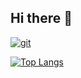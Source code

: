 <h2>Hi there 👋</h2>

[![git](https://badgen.net/badge/icon/git?icon=git&label&scale=1.5)](https://git-scm.com)


[![Top Langs](https://github-readme-stats.vercel.app/api/top-langs/?username=jaxp42)](https://github.com/jaxp42/github-readme-stats)


<!--
**jaxp42/jaxp42** is a ✨ _special_ ✨ repository because its `README.md` (this file) appears on your GitHub profile.

Here are some ideas to get you started:

- 🔭 I’m currently working on ...
- 🌱 I’m currently learning ...
- 👯 I’m looking to collaborate on ...
- 🤔 I’m looking for help with ...
- 💬 Ask me about ...
- 📫 How to reach me: ...
- 😄 Pronouns: ...
- ⚡ Fun fact: ...
-->
